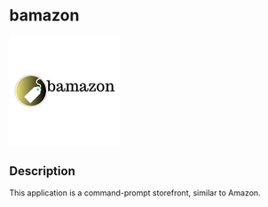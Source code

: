 # bamazon
![GitHub Logo](/images/logo.png)
## Description
This application is a command-prompt storefront, similar to Amazon.

